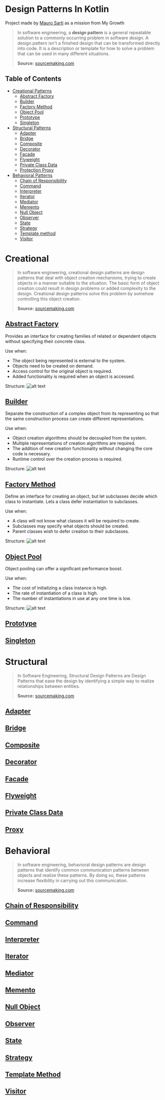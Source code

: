 # Design Patterns In Kotlin

Project made by [Mauro Sarti](mailto:mauro.sarti@globant.com) as a mission from My Growth

>In software engineering, a **design pattern** is a general repeatable solution to a commonly occurring problem in software design. A design pattern isn't a finished design that can be transformed directly into code. It is a description or template for how to solve a problem that can be used in many different situations.
>
>**Source:** [sourcemaking.com](https://sourcemaking.com/design_patterns)

## Table of Contents

* [Creational Patterns](#creational)
	* [Abstract Factory](#abstract-factory)
	* [Builder](#builder)
	* [Factory Method](#factory-method)
    * [Object Pool](#object-pool)
    * [Prototype](#prototype)
	* [Singleton](#singleton)
* [Structural Patterns](#structural)
    * [Adapter](#adapter)
    * [Bridge](#bridge)
    * [Composite](#composite) 
    * [Decorator](#decorator)
    * [Facade](#facade)
    * [Flyweight](#flyweight)
    * [Private Class Data](#private-class-data)
    * [Protection Proxy](#protection-proxy)
* [Behavioral Patterns](#behavioral)
	* [Chain of Responsibility](#chain-of-responsibility)
	* [Command](#command)
	* [Interpreter](#interpreter)
	* [Iterator](#iterator)
	* [Mediator](#mediator)
	* [Memento](#memento)
	* [Null Object](#null-object)
	* [Observer](#observer)
	* [State](#state)
	* [Strategy](#strategy)
	* [Template method](#template-method)
	* [Visitor](#visitor)
	
Creational
==========	

>In software engineering, creational design patterns are design patterns that deal with object creation mechanisms, trying to create objects in a manner suitable to the situation. The basic form of object creation could result in design problems or added complexity to the design. Creational design patterns solve this problem by somehow controlling this object creation.
>
>**Source:** [sourcemaking.com](https://sourcemaking.com/design_patterns/creational_patterns)

[Abstract Factory](/app/src/main/java/com/murosar/designpatternsinkotlin/creational/AbstractFactory.kt)
-------------------

Provides an interface for creating families of related or dependent objects without specifying their concrete class.

Use when:
- The object being represented is external to the system. 
- Objects need to be created on demand.
- Access control for the original object is required.
- Added functionality is required when an object is accessed.

Structure:
![alt text](https://github.com/SartiMau/design_patterns_in_kotlin/blob/main/images/creational/abstract_factory.png?raw=true)

[Builder](/app/src/main/java/com/murosar/designpatternsinkotlin/creational/Builder.kt)
-------------------

Separate the construction of a complex object from its representing so that the same construction process can create different representations.

Use when:
- Object creation algorithms should be decoupled from the system.
- Multiple representations of creation algorithms are required.
- The addition of new creation functionality without changing the core code is necessary.
- Runtime control over the creation process is required.

Structure:
![alt text](https://github.com/SartiMau/design_patterns_in_kotlin/blob/main/images/creational/builder.png?raw=true)

[Factory Method](/app/src/main/java/com/murosar/designpatternsinkotlin/creational/FactoryMethod.kt)
-------------------

Define an interface for creating an object, but let subclasses decide which class to instantiate. Lets a class defer instantiation to subclasses.

Use when:
- A class will not know what classes it will be required to create.
- Subclasses may specify what objects should be created.
- Parent classes wish to defer creation to their subclasses.

Structure:
![alt text](https://github.com/SartiMau/design_patterns_in_kotlin/blob/main/images/creational/factory_method.png?raw=true)

[Object Pool](/app/src/main/java/com/murosar/designpatternsinkotlin/creational/ObjectPool.kt)
-------------------

Object pooling can offer a significant performance boost.

Use when:
- The cost of initializing a class instance is high.
- The rate of instantiation of a class is high.
- The number of instantiations in use at any one time is low.

Structure:
![alt text](https://github.com/SartiMau/design_patterns_in_kotlin/blob/main/images/creational/object_pool.png?raw=true)

[Prototype](/app/src/main/java/com/murosar/designpatternsinkotlin/creational/Prototype.kt)
-------------------

[Singleton](/app/src/main/java/com/murosar/designpatternsinkotlin/creational/Singleton.kt)
-------------------
	
Structural
==========

>In Software Engineering, Structural Design Patterns are Design Patterns that ease the design by identifying a simple way to realize relationships between entities.
>
>**Source:** [sourcemaking.com](https://sourcemaking.com/design_patterns/structural_patterns)

[Adapter](/app/src/main/java/com/murosar/designpatternsinkotlin/structural/Adapter.kt)
-------------------

[Bridge](/app/src/main/java/com/murosar/designpatternsinkotlin/structural/Bridge.kt)
-------------------

[Composite](/app/src/main/java/com/murosar/designpatternsinkotlin/structural/Composite.kt)
-------------------

[Decorator](/app/src/main/java/com/murosar/designpatternsinkotlin/structural/Decorator.kt)
-------------------

[Facade](/app/src/main/java/com/murosar/designpatternsinkotlin/structural/Facade.kt)
-------------------

[Flyweight](/app/src/main/java/com/murosar/designpatternsinkotlin/structural/Flyweight.kt)
-------------------

[Private Class Data](/app/src/main/java/com/murosar/designpatternsinkotlin/structural/PrivateClassData.kt)
-------------------

[Proxy](/app/src/main/java/com/murosar/designpatternsinkotlin/structural/Proxy.kt)
-------------------	
	
Behavioral
==========

>In software engineering, behavioral design patterns are design patterns that identify common communication patterns between objects and realize these patterns. By doing so, these patterns increase flexibility in carrying out this communication.
>
>**Source:** [sourcemaking.com](https://sourcemaking.com/design_patterns/behavioral_patterns)

[Chain of Responsibility](/app/src/main/java/com/murosar/designpatternsinkotlin/behavioral/ChainOfResponsibility.kt)
-------------------

[Command](/app/src/main/java/com/murosar/designpatternsinkotlin/behavioral/Command.kt)
-------------------

[Interpreter](/app/src/main/java/com/murosar/designpatternsinkotlin/behavioral/Interpreter.kt)
-------------------

[Iterator](/app/src/main/java/com/murosar/designpatternsinkotlin/behavioral/Iterator.kt)
-------------------

[Mediator](/app/src/main/java/com/murosar/designpatternsinkotlin/behavioral/Mediator.kt)
-------------------

[Memento](/app/src/main/java/com/murosar/designpatternsinkotlin/behavioral/Memento.kt)
-------------------

[Null Object](/app/src/main/java/com/murosar/designpatternsinkotlin/behavioral/NullObject.kt)
-------------------

[Observer](/app/src/main/java/com/murosar/designpatternsinkotlin/behavioral/Observer.kt)
-------------------

[State](/app/src/main/java/com/murosar/designpatternsinkotlin/behavioral/State.kt)
-------------------

[Strategy](/app/src/main/java/com/murosar/designpatternsinkotlin/behavioral/Strategy.kt)
-------------------

[Template Method](/app/src/main/java/com/murosar/designpatternsinkotlin/behavioral/TemplateMethod.kt)
-------------------

[Visitor](/app/src/main/java/com/murosar/designpatternsinkotlin/behavioral/Visitor.kt)
-------------------
